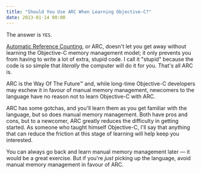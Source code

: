 ```yaml
---
title: "Should You Use ARC When Learning Objective-C?"
date: 2013-01-14 00:00
---
```


The answer is `YES`.

[Automatic Reference Counting](http://clang.llvm.org/docs/AutomaticReferenceCounting.html), or ARC, doesn't let you get away without learning the Objective-C memory management model; it only prevents you from having to write a lot of extra, stupid code. I call it "stupid" because the code is so simple that _literally_ the computer will do it for you. That's all ARC is.

ARC is the Way Of The Future™ and, while long-time Objective-C developers may eschew it in favour of manual memory management, newcomers to the language have no reason not to learn Objective-C with ARC.

ARC has some gotchas, and you'll learn them as you get familiar with the language, but so does manual memory management. Both have pros and cons, but to a newcomer, ARC greatly reduces the difficulty in getting started. As someone who taught himself Objective-C, I'll say that anything that can reduce the friction at this stage of learning will help keep you interested.

You can always go back and learn manual memory management later — it would be a great exercise. But if you're _just_ picking up the language, avoid manual memory management in favour of ARC.

<!-- more -->
